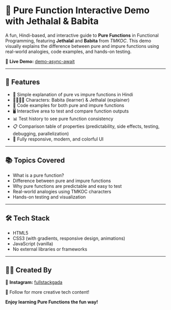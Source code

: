 # 🔧 Pure Function Interactive Demo with Jethalal & Babita

A fun, Hindi-based, and interactive guide to **Pure Functions** in Functional Programming, featuring **Jethalal** and **Babita** from *TMKOC*. This demo visually explains the difference between pure and impure functions using real-world analogies, code examples, and hands-on testing.

🔗 **Live Demo:** [demo-async-await](https://demo-async-await.netlify.app/)

---


## 🎯 Features

- 🧠 Simple explanation of pure vs impure functions in Hindi
- 👩‍💼👨‍💼 Characters: Babita (learner) & Jethalal (explainer)
- 📝 Code examples for both pure and impure functions
- 🖥️ Interactive area to test and compare function outputs
- 📊 Test history to see pure function consistency
- 📋 Comparison table of properties (predictability, side effects, testing, debugging, parallelization)
- 📱 Fully responsive, modern, and colorful UI

---

## 📚 Topics Covered

- What is a pure function?
- Difference between pure and impure functions
- Why pure functions are predictable and easy to test
- Real-world analogies using TMKOC characters
- Hands-on testing and visualization

---

## 🛠️ Tech Stack

- HTML5
- CSS3 (with gradients, responsive design, animations)
- JavaScript (vanilla)
- No external libraries or frameworks

---

## 👨‍🎨 Created By

🔗 **Instagram:** [fullstackgada](https://www.instagram.com/fullstackgada/)

🤝 Follow for more creative tech content!

**Enjoy learning Pure Functions the fun way!**
